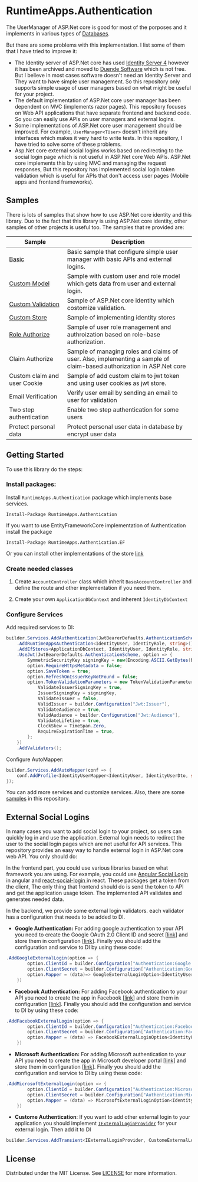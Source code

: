 # RuntimeApps.Authentication

The UserManager of ASP.Net core is good for most of the porposes and it implements in various types of [Databases](https://github.com/dotnet/aspnetcore/tree/main/src/Identity#community-maintained-store-providers).

But there are some problems with this implementation. I list some of them that I have tried to improve it:

- The Identity server of ASP.Net core has used [Identity Server 4](https://github.com/IdentityServer/IdentityServer4) however it has been archived and moved to [Duende Software](https://github.com/duendesoftware) which is not free. But I believe in most cases software doesn't need an Identity Server and They want to have simple user management. So this repository only supports simple usage of user managers based on what might be useful for your project.
- The default implementation of ASP.Net core user manager has been dependent on MVC (implements razor pages). This repository focuses on Web API applications that have separate frontend and backend code. So you can easily use APIs on user managers and external logins.
- Some implementations of ASP.Net core user management should be improved. For example, `UserManager<TUser>` doesn't inherit any interfaces which makes it very hard to write tests. In this repository, I have tried to solve some of these problems.
- Asp.Net core external social logins works based on redirecting to the social login page which is not useful in ASP.Net core Web APIs. ASP.Net core implements this by using MVC and managing the request responses, But this repository has implemented social login token validation which is useful for APIs that don't access user pages (Mobile apps and frontend frameworks).

## Samples
There is lots of samples that show how to use ASP.Net core identity and this library. Duo to the fact that this library is using ASP.Net core identity, other samples of other projects is useful too. The samples that re provided are:

Sample | Description
--- | ----
[Basic](./Samples/RuntimeApps.Authentication.Sample/) | Basic sample that configure simple user manager with basic APIs and external logins.
[Custom Model](./Samples/RuntimeApps.Authentication.Sample.CustomModel/) | Sample with custom user and role model which gets data from user and external login.
[Custom Validation](./Samples/RuntimeApps.Authentication.Sample.CustomValidation/) | Sample of ASP.Net core identity which costomize validation.
[Custom Store](./Samples/RuntimeApps.Authentication.Sample.CustomStore/) | Sample of implementing identity stores
[Role Authorize](./Samples/RuntimeApps.Authentication.Sample.RoleAuthorize/) | Sample of user role management and authroization based on role-base authorization.
Claim Authorize | Sample of managing roles and claims of user. Also, implementing a sample of claim-based authorization in ASP.Net core
Custom claim and user Cookie | Sample of add custom claim to jwt token and using user cookies as jwt store.
Email Verification | Verify user email by sending an email to user for validation
Two step authentication | Enable two step authentication for some users
Protect personal data | Protect personal user data in database by encrypt user data

## Getting Started

To use this library do the steps:

### Install packages:

Install `RuntimeApps.Authentication` package which implements base services.

```Install-Package RuntimeApps.Authentication```

If you want to use EntityFrameworkCore implementation of Authentication install the package

```Install-Package RuntimeApps.Authentication.EF```

Or you can install other implementations of the store [link](https://github.com/dotnet/aspnetcore/tree/main/src/Identity#community-maintained-store-providers)

### Create needed classes

1. Create `AccountController` class which inherit `BaseAccountController` and define the route and other implementation if you need them.

2. Create your own `ApplicationDbContext` and inherent `IdentityDbContext`

### Configure Services

Add required services to DI:

```cs
builder.Services.AddAuthentication(JwtBearerDefaults.AuthenticationScheme)
    .AddRuntimeAppsAuthentication<IdentityUser, IdentityRole, string>()
    .AddEfStores<ApplicationDbContext, IdentityUser, IdentityRole, string>()
    .UseJwt(JwtBearerDefaults.AuthenticationScheme, option => {
        SymmetricSecurityKey signingKey = new(Encoding.ASCII.GetBytes(builder.Configuration["Jwt:Key"]));
        option.RequireHttpsMetadata = false;
        option.SaveToken = true;
        option.RefreshOnIssuerKeyNotFound = false;
        option.TokenValidationParameters = new TokenValidationParameters {
            ValidateIssuerSigningKey = true,
            IssuerSigningKey = signingKey,
            ValidateIssuer = false,
            ValidIssuer = builder.Configuration["Jwt:Issuer"],
            ValidateAudience = true,
            ValidAudience = builder.Configuration["Jwt:Audience"],
            ValidateLifetime = true,
            ClockSkew = TimeSpan.Zero,
            RequireExpirationTime = true,
        };
    })
    .AddValidators();
```

Configure AutoMapper:

```cs
builder.Services.AddAutoMapper(conf => {
    conf.AddProfile<IdentityUserMapper<IdentityUser, IdentityUserDto, string>>();
});
```

You can add more services and customize services. Also, there are some [samples](./Samples/) in this repository.

## External Social Logins

In many cases you want to add social login to your project, so users can quickly log in and use the application. External login needs to redirect the user to the social login pages which are not useful for API services. This repository provides an easy way to handle external login in ASP.Net core web API. You only should do:

In the frontend part, you could use various libraries based on what framework you are using. For example, you could use [Angular Social Login](https://www.npmjs.com/package/@abacritt/angularx-social-login) in angular and [react-social-login
](https://www.npmjs.com/package/react-social-login) in react. These packages get a token from the client, The only thing that frontend should do is send the token to API and get the application usage token. The implemented API validates and generates needed data.

In the backend, we provide some external login validators. each validator has a configuration that needs to be added to DI.

- **Google Authentication:** For adding google authentication to your API you need to create the Google OAuth 2.0 Client ID and secret [[link](https://learn.microsoft.com/en-us/aspnet/core/security/authentication/social/google-logins?view=aspnetcore-6.0#create-the-google-oauth-20-client-id-and-secret)] and store them in configuration [[link](https://learn.microsoft.com/en-us/aspnet/core/security/authentication/social/google-logins?view=aspnetcore-6.0#store-the-google-client-id-and-secret)]. Finally you should add the configuration and service to DI by using these code:

```cs
.AddGoogleExternalLogin(option => {
        option.ClientId = builder.Configuration["Authentication:Google:ClientId"];
        option.ClientSecret = builder.Configuration["Authentication:Google:ClientSecret"];
        option.Mapper = (data)=> GoogleExternalLoginOption<IdentityUser<int>>.UserIdentityMapper<IdentityUser<int>, int>(data);
    })
```

- **Facebook Authentication:** For adding Facebook authentication to your API you need to create the app in Facebook [[link](https://learn.microsoft.com/en-us/aspnet/core/security/authentication/social/facebook-logins?view=aspnetcore-6.0#create-the-app-in-facebook)] and store them in configuration [[link](https://learn.microsoft.com/en-us/aspnet/core/security/authentication/social/facebook-logins?view=aspnetcore-6.0#store-the-facebook-app-id-and-secret)]. Finally you should add the configuration and service to DI by using these code:

```cs
.AddFacebookExternalLogin(option => {
        option.ClientId = builder.Configuration["Authentication:Facebook:AppId"];
        option.ClientSecret = builder.Configuration["Authentication:Facebook:AppSecret"];
        option.Mapper = (data) => FacebookExternalLoginOption<IdentityUser<int>>.UserIdentityMapper<IdentityUser<int>, int>(data);
    })
```

- **Microsoft Authentication:** For adding Microsoft authentication to your API you need to create the app in Microsoft developer portal [[link](https://learn.microsoft.com/en-us/aspnet/core/security/authentication/social/microsoft-logins?view=aspnetcore-6.0#create-the-app-in-microsoft-developer-portal)] and store them in configuration [[link](https://learn.microsoft.com/en-us/aspnet/core/security/authentication/social/microsoft-logins?view=aspnetcore-6.0#store-the-microsoft-client-id-and-secret)]. Finally you should add the configuration and service to DI by using these code:

```cs
.AddMicrosoftExternalLogin(option => {
        option.ClientId = builder.Configuration["Authentication:Microsoft:ClientId"];
        option.ClientSecret = builder.Configuration["Authentication:Microsoft:ClientSecret"];
        option.Mapper = (data) => MicrosoftExternalLoginOption<IdentityUser<int>>.UserIdentityMapper<IdentityUser<int>, int>(data);
    })
```

- **Custome Authentication**: If you want to add other external login to your application you should implement [`IExternalLoginProvider`](RuntimeApps.Authentication/Interface/IExternalLoginProvider.cs) for your external login. Then add it to DI

```cs
builder.Services.AddTransient<IExternalLoginProvider, CustomeExternalLoginProvider>();
```

## License

Distributed under the MIT License. See [LICENSE](./LICENSE) for more information.
